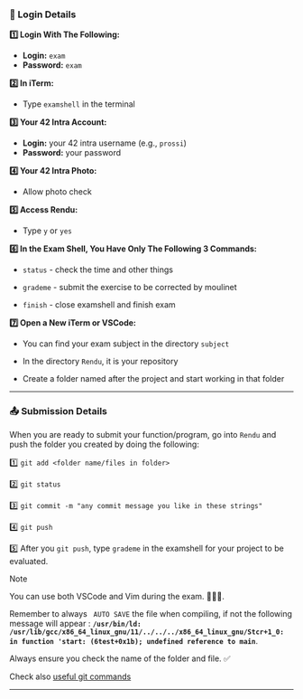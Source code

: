 ### 📝 Login Details

**1️⃣ Login With The Following:**
- **Login:** `exam`
- **Password:** `exam`

**2️⃣ In iTerm:**
- Type `examshell` in the terminal

**3️⃣ Your 42 Intra Account:**
- **Login:** your 42 intra username (e.g., `prossi`)
- **Password:** your password

**4️⃣ Your 42 Intra Photo:**
- Allow photo check

**5️⃣ Access Rendu:**
- Type `y` or `yes`

**6️⃣ In the Exam Shell, You Have Only The Following 3 Commands:**
  - `status` - check the time and other things
  
  - `grademe` - submit the exercise to be corrected by moulinet
  
  - `finish` - close examshell and finish exam

**7️⃣ Open a New iTerm or VSCode:**
  - You can find your exam subject in the directory `subject`
  
  - In the directory `Rendu`, it is your repository
  
  - Create a folder named after the project and start working in that folder

---

### 📤 Submission Details

When you are ready to submit your function/program, go into `Rendu` and push the folder you created by doing the following:

1️⃣ `git add <folder name/files in folder>`

2️⃣ `git status`

3️⃣ `git commit -m "any commit message you like in these strings"`

4️⃣ `git push`

5️⃣ After you `git push`, type `grademe` in the examshell for your project to be evaluated.






> [!NOTE]
> You can use both VSCode and Vim during the exam. 👩🏻‍💻.
>
> Remember to always ` AUTO SAVE` the file when compiling, if not the following message will appear : **`/usr/bin/ld: /usr/lib/gcc/x86_64_linux_gnu/11/../../../x86_64_linux_gnu/Stcr+1_0: in function 'start: (6test+0x1b); undefined reference to main`**.
>
> Always ensure you check the name of the folder and file. ✅
>
> Check also [useful git commands](https://github.com/DevAwizard/Exams_42/blob/main/.github/Resources/Useful_git_commands.md)

---
